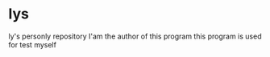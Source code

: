 # lys
ly's  personly repository
I'am the author of this program
this program is used for test myself
